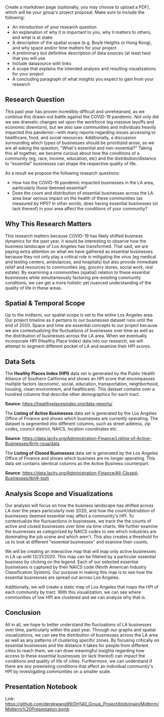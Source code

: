 Create a markdown page (optionally, you may choose to upload a PDF), which will be your group's project proposal. Make sure to include the following:

- An introduction of your research question
- An explanation of why it is important to you, why it matters to others, and what is at stake
- A description of the spatial scope (e.g. Boyle Heights or Hong Kong), and why space and/or time matters for your project
- A preliminary but definitive description of data sources (at least two) that you will use
- Include datasource with links
- A scope that explains the intended analysis and resulting visualizations for your project
- A concluding paragraph of what insights you expect to gain from your research

## Research Question
This past year has proven incredibly difficult and unrehearsed, as we continue this drawn-out battle against the COVID-19 pandemic. Not only did we see dramatic changes set upon the workforce (eg massive layoffs and economic downturn), but we also saw communities and individuals heavily impacted this pandemic--with many reports regarding issues accessing to healthcare, food, and social resources. Additionally, a discussion surrounding which types of businesses should be prioritized arose, as we are all asking the question, "What's essential and non-essential?" Taking this all together, we became curious about how the conditions of a community (eg, race, income, education, etc) and the distribution/distance to "essential" businesses can shape the respective quality of life.

As a result we propose the following research questions:
* How has the COVID-19 pandemic impacted businesses in the LA area, particularly those deemed essential?
* Does the count and distribution of essential businesses across the LA area bear serious impact on the health of these communities (as measured by HPI)? In other words, does having essential businesses (or lack thereof) in your area affect the conditions of your community?


## Why This Research Matters
This research matters because COVID-19 has likely shifted business dynamics for the past year, it would be interesting to observe how the business landscape of Los Angeles has transformed. That said, we are paying extra attention on what we have gathered as essential businesses because they not only play a critical role in mitigating the virus (eg medical and testing centers, ambulances, and hospitals) but also provide immediate relief and resources to communities (eg, grocery stores, social work, real estate). By examining a communities (spatial) relation to these essential businesses while simultaneously factoring pre-exisiting community conditions, we can get a more holistic yet nuanced understanding of the quality of life in these areas.

## Spatial & Temporal Scope
Up to the midterm, our spatial scope is set to the entire Los Angeles area. Our project timeline as it pertains to our businesses dataset runs until the end of 2020. Space and time are essential concepts to our project because we are contextualizing the fluctuations of businesses over time as well as the distribution of businesses across the LA area. When we eventually incorporate HPI (Healthy Place Index) data into our research, we will attempt to segment different pocket of LA and examine their HPI scores.

## Data Sets

The **Healthy Places Index (HPI)** data set is generated by the Public Health Alliance of Southern California and shows an HPI score that encompasses multiple factors (economic, social, education, transportation, neighborhood, housing, clean environment, and healthcare). This dataset contains over a hundred columns that describe other demographics for each tract.

**Source**: https://healthyplacesindex.org/data-reports/

The **Listing of Active Businesses** data set is generated by the Los Angeles Office of Finance and shows which businesses are currently operating. The dataset is segmented into different columns, such as street address, zip codes, council district, NAICS, location coordinates etc.

**Source**: https://data.lacity.org/Administration-Finance/Listing-of-Active-Businesses/6rrh-rzua/data

The **Listing of Closed Businesses** data set is generated by the Los Angeles Office of Finance and shows which business are no longer operating. This data set contains identical columns as the Active Business counterpart. 

**Source**: https://data.lacity.org/Administration-Finance/All-Closed-Businesses/tkh9-tssh


## Analysis Scope and Visualizations
Our analysis will focus on how the business landscape has shifted across LA over the years particularly over 2020, and how the count/distrubtion of businesses deemed essential may affect a community's HPI. To contextualize the fluctuactions in businesses, we track the the counts of active and closed businesses over time via time charts. We further examine the businesses as categorized by NAICS codes to see which industries are dominating the job scene and which aren't. This also creates a threshold for us to look at different "essential businesses" and examine their counts.

We will be creating an interactive map that will map only active businesses in LA up until 12/31/2020. This map can be filtered by a particular essential business by clicking on the legend. Each of our selected essential businesses is captured by their NAICS code (North American Industry Classification System). Our purpose in making this map is to see how the essential businesses are spread out across Los Angeles.

Additionally, we will create a static map of Los Angeles that maps the HPI of each community by tract. With this visualization, we can see where communities of low HPI are clustered and we can analyze why that is.

## Conclusion
All in all, we hope to better understand the fluctuations of LA businesses over time, particularly within the past year. Through our graphs and spatial visualizations, we can see the distribution of businesses across the LA area as well as any patterns of clustering specific zones. By focusing critically on essential businesses and the distance it takes for people from different cities to reach them, we can draw meaningful insights regarding how access to these essential businesses (or lack thereof) can impact the conditions and quality of life of cities. Furthermore, we can understand if there are any preexisting conditions that affect an individual community's HPI by investigating communities on a smaller scale.

## Presentation Notebook
Link: https://github.com/derekwang99/DH140_Group_Project/blob/main/Midterm/Midterm%20Presentation.ipynb
